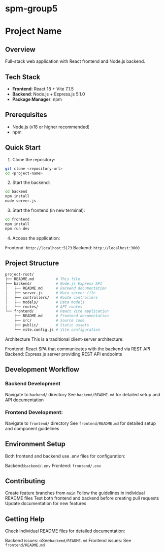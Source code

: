 # spm-group5

# Project Name

## Overview
Full-stack web application with React frontend and Node.js backend.

## Tech Stack
- **Frontend**: React 18 + Vite 7.1.5
- **Backend**: Node.js + Express.js 5.1.0
- **Package Manager**: npm

## Prerequisites
- Node.js (v18 or higher recommended)
- npm

## Quick Start

1. Clone the repository:
```bash
git clone <repository-url>
cd <project-name>
```
2. Start the backend:
```bash
cd backend
npm install
node server.js
```
3. Start the frontend (in new terminal):
```bash
cd frontend
npm install
npm run dev
```
4. Access the application:

Frontend:  `http://localhost:5173`
Backend: `http://localhost:3000`

## Project Structure
```bash
project-root/
├── README.md          # This file
├── backend/           # Node.js Express API
│   ├── README.md      # Backend documentation
│   ├── server.js      # Main server file
│   ├── controllers/   # Route controllers
│   ├── models/        # Data models
│   └── routes/        # API routes
└── frontend/          # React Vite application
    ├── README.md      # Frontend documentation
    ├── src/           # Source code
    ├── public/        # Static assets
    └── vite.config.js # Vite configuration
```

Architecture
This is a traditional client-server architecture:

Frontend: React SPA that communicates with the backend via REST API
Backend: Express.js server providing REST API endpoints

## Development Workflow
### Backend Development 
Navigate to `backend/` directory See `backend/README.md` for detailed setup and API documentation

### Frontend Development:
Navigate to `frontend/` directory
See `frontend/README.md` for detailed setup and component guidelines

## Environment Setup
Both frontend and backend use .env files for configuration:

Backend:`backend/.env`
Frontend: `frontend/.env`

## Contributing
Create feature branches from `main`
Follow the guidelines in individual README files 
Test both frontend and backend before creating pull requests 
Update documentation for new features

## Getting Help
Check individual README files for detailed documentation:

Backend issues: oSee`backend/README.md`
Frontend issues: See `frontend/README.md`
